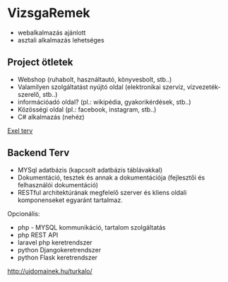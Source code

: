 # VizsgaRemek
- webalkalmazás ajánlott
- asztali alkalmazás lehetséges 
## Project ötletek
- Webshop (ruhabolt, használtautó, könyvesbolt, stb..)
- Valamilyen szolgáltatást nyújtó oldal (elektronikai szervíz, vízvezeték-szerelő, stb..)
- információadó oldal? (pl.: wikipédia, gyakorikérdések, stb..)
- Közösségi oldal (pl.: facebook, instagram, stb..)
- C# alkalmazás (nehéz)

[Exel terv](https://blathy-my.sharepoint.com/:x:/g/personal/barta_marko_blathy_info/EVIGEpF27YpMotpUEDn05IUBRLOYAKuUG0YY1hPkIyic0A?e=vPkVbZ)

## Backend Terv

- MYSql adatbázis (kapcsolt adatbázis táblávakkal)
- Dokumentáció, tesztek és annak a dokumentációja (fejlesztői és felhasználói dokumentáció)
- RESTful architektúrának megfelelő szerver és kliens oldali komponenseket egyaránt tartalmaz. 

Opcionális:
-	php - MYSQL kommunikáció, tartalom szolgáltatás
-	php REST API
-	laravel php keretrendszer
-	python Djangokeretrendszer
-	python Flask keretrendszer


http://ujdomainek.hu/turkalo/
